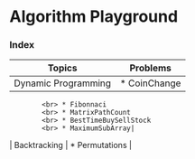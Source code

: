 # Algorithm Playground

### Index

| Topics | Problems |
| ------ | -------- |
| Dynamic Programming | * CoinChange 
			<br> * Fibonnaci 
			<br> * MatrixPathCount 
			<br> * BestTimeBuySellStock 
			<br> * MaximumSubArray|
| Backtracking | * Permutations |
